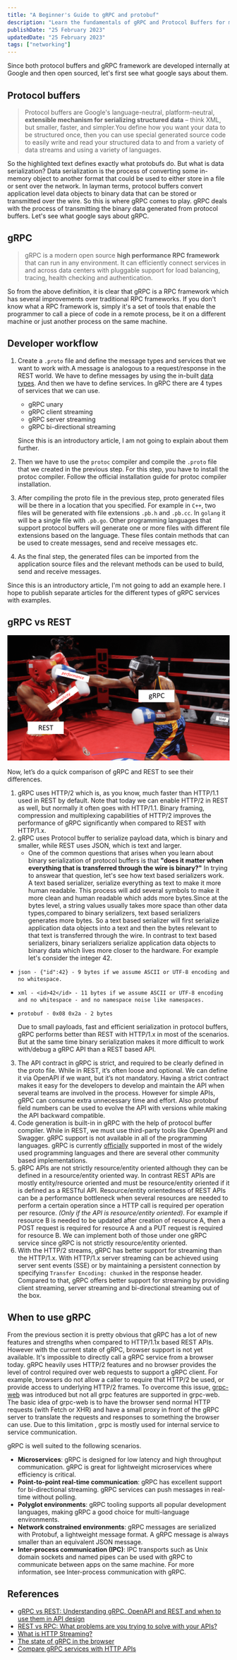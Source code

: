 ```yaml
---
title: "A Beginner's Guide to gRPC and protobuf"
description: "Learn the fundamentals of gRPC and Protocol Buffers for modern API design. This article explains serialization, efficient communication, and how to build robust APIs using gRPC and Protobuf."
publishDate: "25 February 2023"
updatedDate: "25 February 2023"
tags: ["networking"]
---
```


Since both protocol buffers and gRPC framework are developed internally at Google and then open sourced, let's first see what google says about them.

## Protocol buffers

> Protocol buffers are Google's language-neutral, platform-neutral, **extensible mechanism for serializing structured data** – think XML, but smaller, faster, and simpler.You define how you want your data to be structured once, then you can use special generated source code to easily write and read your structured data to and from a variety of data streams and using a variety of languages.

So the highlighted text defines exactly what protobufs do. But what is data serialization? Data serialization is the process of converting some in-memory object to another format that could be used to either store in a file or sent over the network. In layman terms, protocol buffers convert application level data objects to binary data that can be stored or transmitted over the wire. So this is where gRPC comes to play. gRPC deals with the process of transmitting the binary data generated from protocol buffers. Let's see what google says about gRPC.

## gRPC

> gRPC is a modern open source **high performance RPC framework** that can run in any environment. It can efficiently connect services in and across data centers with pluggable support for load balancing, tracing, health checking and authentication.

So from the above definition, it is clear that gRPC is a RPC framework which has several improvements over traditional RPC frameworks. If you don't know what a RPC framework is, simply it's a set of tools that enable the programmer to call a piece of code in a remote process, be it on a different machine or just another process on the same machine.

## Developer workflow

1. Create a `.proto` file and define the message types and services that we want to work with.A message is analogous to a request/response in the REST world. We have to define messages by using the in-built [data types](https://developers.google.com/protocol-buffers/docs/proto3#simple). And then we have to define services. In gRPC there are 4 types of services that we can use.
   - gRPC unary
   - gRPC client streaming
   - gRPC server streaming
   - gRPC bi-directional streaming

   Since this is an introductory article, I am not going to explain about
   them further.

2. Then we have to use the `protoc` compiler and compile the `.proto` file that we created in the previous step. For this step, you have to install the protoc compiler. Follow the official installation guide for protoc compiler installation.

3. After compiling the proto file in the previous step, proto generated files will be there in a location that you specified. For example in `C++`, two files will be generated with file extensions `.pb.h` and `.pb.cc`. In `golang` it will be a single file with `.pb.go`. Other programming languages that support protocol buffers will generate one or more files with different file extensions based on the language. These files contain methods that can be used to create messages, send and receive messages etc.

4. As the final step, the generated files can be imported from the application source files and the relevant methods can be used to build, send and receive messages.

Since this is an introductory article, I'm not going to add an example here. I hope to publish separate articles for the different types of gRPC services with examples.

## gRPC vs REST

![gRPC vs REST](./grpc-vs-rest.png)

Now, let’s do a quick comparison of gRPC and REST to see their differences.

1. gRPC uses HTTP/2 which is, as you know, much faster than HTTP/1.1 used in REST by default. Note that today we can enable HTTP/2 in REST as well, but normally it often goes with HTTP/1.1. Binary framing, compression and multiplexing capabilities of HTTP/2 improves the performance of gRPC significantly when compared to REST with HTTP/1.x.
2. gRPC uses Protocol buffer to serialize payload data, which is binary and smaller, while REST uses JSON, which is text and larger.
   - One of the common questions that arises when you learn about binary
     serialization of protocol buffers is that **"does it matter when
     everything that is transferred through the wire is binary?"**
     In trying to answear that question, let's see how text based
     serializers work. A text based serializer, serialize everything as
     text to make it more human readable. This process will add several
     symbols to make it more clean and human readable which adds more
     bytes.Since at the bytes level, a string values usually takes more
     space than other data types,compared to binary serializers, text
     based serializers generates more bytes. So a text based serializer
     will first serialize application data objects into a text and then
     the bytes relevant to that text is transferred through the wire. In
     contrast to text based serializers, binary serializers serialize
     application data objects to binary data which lives more closer to
     the hardware. For example let's consider the integer 42.

-     json - {"id":42} - 9 bytes if we assume ASCII or UTF-8 encoding and no whitespace.
-     xml - <id>42</id> - 11 bytes if we assume ASCII or UTF-8 encoding and no whitespace - and no namespace noise like namespaces.
-     protobuf - 0x08 0x2a - 2 bytes

  Due to small payloads, fast and efficient serialization in protocol
  buffers, gRPC performs better than REST with HTTP/1.x in most of the
  scenarios. But at the same time binary serialization makes it more
  difficult to work with/debug a gRPC API than a REST based API.

3. The API contract in gRPC is strict, and required to be clearly defined in the proto file. While in REST, it’s often loose and optional. We can define it via OpenAPI if we want, but it’s not mandatory. Having a strict contract makes it easy for the developers to develop and maintain the API when several teams are involved in the process. However for simple APIs, gRPC can consume extra unnecessary time and effort. Also protobuf field numbers can be used to evolve the API with versions while making the API backward compatible.
4. Code generation is built-in in gRPC with the help of protocol buffer compiler. While in REST, we must use third-party tools like OpenAPI and Swagger. gRPC support is not available in all of the programming languages. gRPC is currently [officially](https://grpc.io/docs/languages/) supported in most of the widely used programming languages and there are several other community based implementations.
5. gRPC APIs are not strictly resource/entity oriented although they can be defined in a resource/entity oriented way. In contrast REST APIs are mostly entity/resource oriented and must be resource/entity oriented if it is defined as a RESTful API. Resource/entity orientedness of REST APIs can be a performance bottleneck when several resources are needed to perform a certain operation since a HTTP call is required per operation per resource. _(Only if the API is resource/entity oriented)_. For example if resource B is needed to be updated after creation of resource A, then a POST request is required for resource A and a PUT request is required for resource B. We can implement both of those under one gRPC service since gRPC is not strictly resource/entity oriented.
6. With the HTTP/2 streams, gRPC has better support for streaming than the HTTP/1.x. With HTTP/1.x server streaming can be achieved using server sent events (SSE) or by maintaining a persistent connection by specifying `Transfer Encoding: chunked` in the response header. Compared to that, gRPC offers better support for streaming by providing client streaming, server streaming and bi-directional streaming out of the box.

## When to use gRPC

From the previous section it is pretty obvious that gRPC has a lot of new features and strengths when compared to HTTP/1.1x based REST APIs. However with the current state of gRPC, browser support is not yet available. It's impossible to directly call a gRPC service from a browser today. gRPC heavily uses HTTP/2 features and no browser provides the level of control required over web requests to support a gRPC client. For example, browsers do not allow a caller to require that HTTP/2 be used, or provide access to underlying HTTP/2 frames. To overcome this issue, [grpc-web](https://grpc.io/blog/state-of-grpc-web/) was introduced but not all grpc features are supported in grpc-web. The basic idea of grpc-web is to have the browser send normal HTTP requests (with Fetch or XHR) and have a small proxy in front of the gRPC server to translate the requests and responses to something the browser can use. Due to this limitation , grpc is mostly used for internal service to service communication.

gRPC is well suited to the following scenarios.

- **Microservices**: gRPC is designed for low latency and high throughput communication. gRPC is great for lightweight microservices where efficiency is critical.
- **Point-to-point real-time communication**: gRPC has excellent support for bi-directional streaming. gRPC services can push messages in real-time without polling.
- **Polyglot environments**: gRPC tooling supports all popular development languages, making gRPC a good choice for multi-language environments.
- **Network constrained environments**: gRPC messages are serialized with Protobuf, a lightweight message format. A gRPC message is always smaller than an equivalent JSON message.
- **Inter-process communication (IPC)**: IPC transports such as Unix domain sockets and named pipes can be used with gRPC to communicate between apps on the same machine. For more information, see Inter-process communication with gRPC.

## References

- [gRPC vs REST: Understanding gRPC, OpenAPI and REST and when to use them in API design](https://cloud.google.com/blog/products/api-management/understanding-grpc-openapi-and-rest-and-when-to-use-them)
- [REST vs RPC: What problems are you trying to solve with your APIs?](https://cloud.google.com/blog/products/application-development/rest-vs-rpc-what-problems-are-you-trying-to-solve-with-your-apis)
- [What is HTTP Streaming?](https://www.pubnub.com/learn/glossary/what-is-http-streaming/)
- [The state of gRPC in the browser](https://grpc.io/blog/state-of-grpc-web/)
- [Compare gRPC services with HTTP APIs](https://docs.microsoft.com/en-us/aspnet/core/grpc/comparison?view=aspnetcore-5.0)
